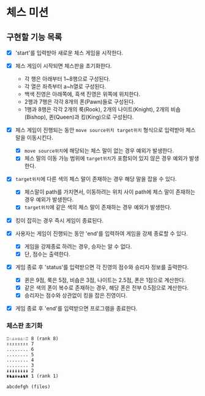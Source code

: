 # 체스 미션

## 구현할 기능 목록

- [x] 'start'를 입력받아 새로운 체스 게임을 시작한다.

- [x] 체스 게임이 시작되면 체스판을 초기화한다.
    - 각 행은 아래부터 1~8행으로 구성된다.
    - 각 열은 좌측부터 a~h열로 구성된다.
    - 백색 진영은 아래쪽에, 흑색 진영은 위쪽에 위치한다.
    - 2행과 7행은 각각 8개의 폰(Pawn)들로 구성된다.
    - 1행과 8행은 각각 2개의 룩(Rook), 2개의 나이트(Knight), 2개의 비숍(Bishop), 퀸(Queen)과 킹(King)으로 구성된다.

- [x] 체스 게임이 진행되는 동안 `move source위치 target위치` 형식으로 입력받아 체스 말을 이동시킨다.
    - [x] `move source위치`에 해당되는 체스 말이 없는 경우 예외가 발생한다.
    - [x] 체스 말의 이동 가능 범위에 `target위치`가 포함되어 있지 않은 경우 예외가 발생한다.

- [x] `target위치`에 다른 색의 체스 말이 존재하는 경우 해당 말을 잡을 수 있다.
    - [x] 체스말이 path를 가지면서, 이동하려는 위치 사이 path에 체스 말이 존재하는 경우 예외가 발생한다.
    - [x] `target위치`에 같은 색의 체스 말이 존재하는 경우 예외가 발생한다.

- [x] 킹이 잡히는 경우 즉시 게임이 종료된다.

- [x] 사용자는 게임이 진행되는 동안 'end'를 입력하여 게임을 강제 종료할 수 있다.
  - [x] 게임을 강제종료 하려는 경우, 승자는 알 수 없다.
  - [x] 단, 점수는 출력한다.
  
- [x] 게임 종료 후 'status'를 입력받으면 각 진영의 점수와 승리자 정보를 출력한다.
    - [x] 퀸은 9점, 룩은 5점, 비숍은 3점, 나이트는 2.5점, 폰은 1점으로 계산한다.
    - [x] 같은 색의 폰이 복수로 존재하는 경우, 해당 폰은 전부 0.5점으로 계산한다.
    - [x] 승리자는 점수와 상관없이 킹을 잡은 진영이다.

- [x] 게임 종료 후 'end'를 입력받으면 프로그램을 종료한다.

### 체스판 초기화

```
♖♘♙♕♔♙♘♖ 8 (rank 8)
♗♗♗♗♗♗♗♗ 7
........ 6
........ 5
........ 4
........ 3
♝♝♝♝♝♝♝♝ 2
♜♞♟♛♚♟♞♜ 1 (rank 1)

abcdefgh (files)
```
